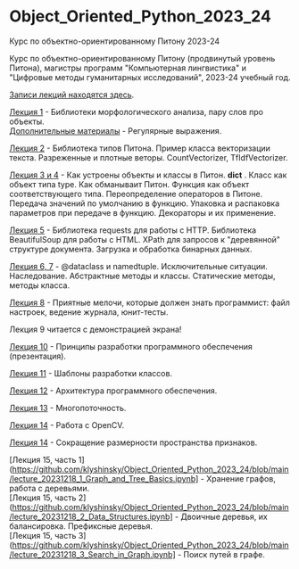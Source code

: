 # Object_Oriented_Python_2023_24
Курс по объектно-ориентированному Питону 2023-24

Курс по объектно-ориентированному Питону (продвинутый уровень Питона), магистры программ "Компьютерная лингвистика" и "Цифровые методы гуманитарных исследований", 2023-24 учебный год.

[Записи лекций находятся здесь](https://disk.yandex.ru/d/kQ8-_CGnDTgktQ).

[Лекция 1](https://github.com/klyshinsky/Object_Oriented_Python_2023_24/blob/main/lecture_20230905.ipynb) - Библиотеки морфологического анализа, пару слов про объекты.  
[Дополнительные материалы](https://github.com/klyshinsky/Object_Oriented_Python_2023_24/blob/main/prereq_20230905_regexp.ipynb) - Регулярные выражения.

[Лекция 2](https://github.com/klyshinsky/Object_Oriented_Python_2023_24/blob/main/lecture_20230912.ipynb) - Библиотека типов Питона. Пример класса векторизации текста. Разреженные и плотные веторы. CountVectorizer, TfIdfVectorizer.

[Лекция 3 и 4](https://github.com/klyshinsky/Object_Oriented_Python_2023_24/blob/main/lecture_20230919_operators_decorators.ipynb) - Как устроены объекты и классы в Питон. __dict__ . Класс как объект типа type. Как обманываит Питон. Функция как объект соответствующего типа. Переопределение операторов в Питоне. Передача значений по умолчанию в функцию. Упаковка и распаковка параметров при передаче в функцию. Декораторы и их применение. 

[Лекция 5](https://github.com/klyshinsky/Object_Oriented_Python_2023_24/blob/main/Lecture_20231003_requests.ipynb) - Библиотека requests для работы с HTTP. Библиотека BeautifulSoup для работы с HTML. XPath для запросов к "деревянной" структуре документа. Загрузка и обработка бинарных данных.

[Лекция 6, 7](https://github.com/klyshinsky/Object_Oriented_Python_2023_24/blob/main/lecture_20231010_Inheritance.ipynb) - @dataclass и namedtuple. Исключительные ситуации. Наследование. Абстрактные методы и классы. Статические методы, методы класса.

[Лекция 8](https://github.com/klyshinsky/Object_Oriented_Python_2023_24/blob/main/lecture_20231024_unittest.ipynb) - Приятные мелочи, которые должен знать программист: файл настроек, ведение журнала, юнит-тесты.

Лекция 9 читается с демонстрацией экрана!

[Лекция 10](https://github.com/klyshinsky/Object_Oriented_Python_2023_24/blob/main/lecture_20231106_software_design.pdf) - Принципы разработки программного обеспечения (презентация).

[Лекция 11](https://github.com/klyshinsky/Object_Oriented_Python_2023_24/blob/main/lecture_20231127_design_patterns.ipynb) - Шаблоны разработки классов.

[Лекция 12](https://github.com/klyshinsky/Object_Oriented_Python_2023_24/blob/main/lecture_20231202_software_architecture.pdf) - Архитектура программного обеспечения.

[Лекция 13](https://github.com/klyshinsky/Object_Oriented_Python_2023_24/blob/main/lecture_20231204_multiprocessing.ipynb) - Многопоточность.

[Лекция 14](https://github.com/klyshinsky/Object_Oriented_Python_2023_24/blob/main/lecture_20231211_OpenCV.ipynb) - Работа с OpenCV.

[Лекция 14](https://github.com/klyshinsky/Object_Oriented_Python_2023_24/blob/main/lecture_20231211_Reduce_Space.ipynb) - Сокращение размерности пространства признаков.

[Лекция 15, часть 1](https://github.com/klyshinsky/Object_Oriented_Python_2023_24/blob/main/lecture_20231218_1_Graph_and_Tree_Basics.ipynb] - Хранение графов, работа с деревьями.  
[Лекция 15, часть 2](https://github.com/klyshinsky/Object_Oriented_Python_2023_24/blob/main/lecture_20231218_2_Data_Structures.ipynb] - Двоичные деревья, их балансировка. Префиксные деревья.  
[Лекция 15, часть 3](https://github.com/klyshinsky/Object_Oriented_Python_2023_24/blob/main/lecture_20231218_3_Search_in_Graph.ipynb] - Поиск путей в графе.  

